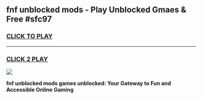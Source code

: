 
## fnf unblocked mods - Play Unblocked Gmaes & Free #sfc97
<h3>
<a href="https://news.freeplayer.one?title=fnf_unblocked_mods&ref=24F">CLICK TO PLAY</a></h3>
<hr>

<h3>
<a href="https://news.freeplayer.one?title=fnf_unblocked_mods&ref=24F">CLICK 2 PLAY</a>
  
</h3>

<a href="https://news.freeplayer.one?title=fnf_unblocked_mods&ref=24F/"><img src="https://clearcache.store/games.png"></a>


**fnf unblocked mods games unblocked: Your Gateway to Fun and Accessible Online Gaming**
